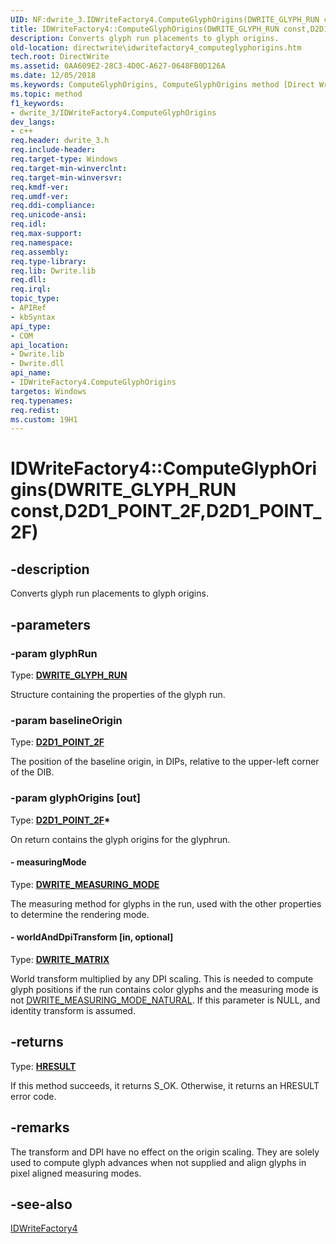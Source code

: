 ```yaml
---
UID: NF:dwrite_3.IDWriteFactory4.ComputeGlyphOrigins(DWRITE_GLYPH_RUN const,D2D1_POINT_2F,D2D1_POINT_2F)
title: IDWriteFactory4::ComputeGlyphOrigins(DWRITE_GLYPH_RUN const,D2D1_POINT_2F,D2D1_POINT_2F) (dwrite_3.h)
description: Converts glyph run placements to glyph origins.
old-location: directwrite\idwritefactory4_computeglyphorigins.htm
tech.root: DirectWrite
ms.assetid: 0AA609E2-28C3-4D0C-A627-0648FB0D126A
ms.date: 12/05/2018
ms.keywords: ComputeGlyphOrigins, ComputeGlyphOrigins method [Direct Write], ComputeGlyphOrigins method [Direct Write],IDWriteFactory4 interface, IDWriteFactory4 interface [Direct Write],ComputeGlyphOrigins method, IDWriteFactory4.ComputeGlyphOrigins, IDWriteFactory4.ComputeGlyphOrigins(DWRITE_GLYPH_RUN const,D2D1_POINT_2F,D2D1_POINT_2F), IDWriteFactory4::ComputeGlyphOrigins, IDWriteFactory4::ComputeGlyphOrigins(DWRITE_GLYPH_RUN const,D2D1_POINT_2F,D2D1_POINT_2F), directwrite.idwritefactory4_computeglyphorigins, dwrite_3/IDWriteFactory4::ComputeGlyphOrigins
ms.topic: method
f1_keywords:
- dwrite_3/IDWriteFactory4.ComputeGlyphOrigins
dev_langs:
- c++
req.header: dwrite_3.h
req.include-header: 
req.target-type: Windows
req.target-min-winverclnt: 
req.target-min-winversvr: 
req.kmdf-ver: 
req.umdf-ver: 
req.ddi-compliance: 
req.unicode-ansi: 
req.idl: 
req.max-support: 
req.namespace: 
req.assembly: 
req.type-library: 
req.lib: Dwrite.lib
req.dll: 
req.irql: 
topic_type:
- APIRef
- kbSyntax
api_type:
- COM
api_location:
- Dwrite.lib
- Dwrite.dll
api_name:
- IDWriteFactory4.ComputeGlyphOrigins
targetos: Windows
req.typenames: 
req.redist: 
ms.custom: 19H1
---
```


# IDWriteFactory4::ComputeGlyphOrigins(DWRITE_GLYPH_RUN const,D2D1_POINT_2F,D2D1_POINT_2F)


## -description


Converts glyph run placements to glyph origins.


## -parameters




### -param glyphRun

Type: <b><a href="/windows/win32/api/dwrite/ns-dwrite-dwrite_glyph_run">DWRITE_GLYPH_RUN</a></b>

Structure containing the properties of the glyph run.


### -param baselineOrigin

Type: <b><a href="/windows/win32/Direct2D/d2d1-point-2f">D2D1_POINT_2F</a></b>

The position of the baseline origin, in DIPs, relative to the upper-left corner of the DIB.


### -param glyphOrigins [out]

Type: <b><a href="/windows/win32/Direct2D/d2d1-point-2f">D2D1_POINT_2F</a>*</b>

On return contains the glyph origins for the glyphrun.


#### - measuringMode

Type: <b><a href="/windows/win32/api/dcommon/ne-dcommon-dwrite_measuring_mode">DWRITE_MEASURING_MODE</a></b>

The measuring method for glyphs in the run, used with the other properties to determine the rendering mode.


#### - worldAndDpiTransform [in, optional]

Type: <b><a href="/windows/win32/api/dwrite/ns-dwrite-dwrite_matrix">DWRITE_MATRIX</a></b>

World transform multiplied by any DPI scaling. 
          This is needed to compute glyph positions if the run contains color glyphs and the measuring mode is not <a href="/windows/win32/api/dcommon/ne-dcommon-dwrite_measuring_mode">DWRITE_MEASURING_MODE_NATURAL</a>. 
          If this parameter is NULL, and identity transform is assumed. 


## -returns



Type: <b><a href="/windows/win32/com/structure-of-com-error-codes">HRESULT</a></b>

If this method succeeds, it returns S_OK. Otherwise, it returns an HRESULT error code.




## -remarks



The transform and DPI have no effect on the origin scaling. They are solely used to compute glyph advances when not supplied and align glyphs in pixel aligned measuring modes.




## -see-also




<a href="/windows/win32/api/dwrite_3/nn-dwrite_3-idwritefactory4">IDWriteFactory4</a>
 

 

